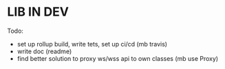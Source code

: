 # LIB IN DEV

Todo:
- set up rollup build, write tets, set up ci/cd (mb travis)
- write doc (readme)
- find better solution to proxy ws/wss api to own classes (mb use Proxy)